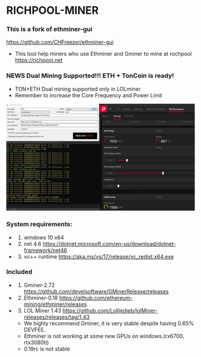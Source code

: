 # RICHPOOL-MINER
### This is a fork of ethminer-gui 

https://github.com/CHFreezer/ethminer-gui

* This tool help miners who use Ethminer and Gminer to mine at rochpool  https://richpool.net
### NEWS Dual Mining Supported!!! ETH + TonCoin is ready!
*  TON+ETH  Dual mining supported only in LOLminer
*  Remember to increase the Core Frequency and Power Limit

![](https://github.com/RICHPOOL/ethminer-gui/blob/master/image.png)

### System requirements:

* 1. windows 10 x64

* 2. net 4.6 https://dotnet.microsoft.com/en-us/download/dotnet-framework/net46

* 3. vc++ runtime https://aka.ms/vs/17/release/vc_redist.x64.exe

### Included

* 1. Gminer-2.72 https://github.com/develsoftware/GMinerRelease/releases
* 2. Ethminer-0.18 https://github.com/ethereum-mining/ethminer/releases
* 3. LOL Miner 1.43 https://github.com/Lolliedieb/lolMiner-releases/releases/tag/1.43

   * We highly recommend Gminer, it is very stable despite having 0.65% DEVFEE.
   * Ethminer is not working at some new GPUs on windows.(rx6700, rtx3080ti)
   * 0.19rc is not stable
